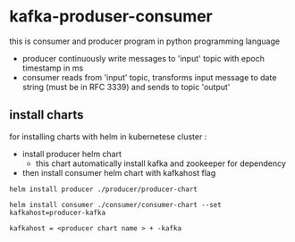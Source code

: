 # kafka-produser-consumer

this is consumer and producer program in python programming language
  - producer continuously write messages to 'input' topic with epoch timestamp in ms
  - consumer reads from 'input' topic, transforms input message to date string (must be in RFC 3339) and sends to topic 'output'


## install charts 
 for installing charts with helm in kubernetese cluster :
  - install producer helm chart 
    - this chart automatically install kafka and zookeeper for dependency
  - then install consumer helm chart with kafkahost flag 


```console
helm install producer ./producer/producer-chart

helm install consumer ./consumer/consumer-chart --set kafkahost=producer-kafka

kafkahost = <producer chart name > + -kafka
```
